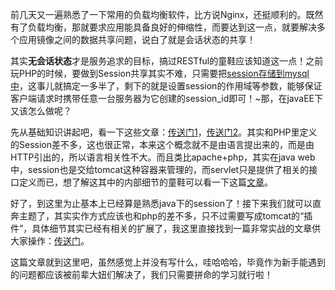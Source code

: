 前几天又一遍熟悉了一下常用的负载均衡软件，比方说Nginx，还挺顺利的。既然有了负载均衡，那就要求应用能具备良好的伸缩性，而要达到这一点，就要解决多个应用镜像之间的数据共享问题，说白了就是会话状态的共享！

其实**无会话状态**才是服务追求的目标，搞过RESTful的童鞋应该知道这一点！之前玩PHP的时候，要做到Session共享其实不难，只需要把[session存储到mysql中](http://blog.csdn.net/eflyq/article/details/12081281)，这事儿就搞定一多半了，剩下的就是设置session的作用域等参数，能够保证客户端请求时携带任意一台服务器为它创建的session_id即可！~那，在javaEE下又该怎么做呢？

先从基础知识讲起吧，看一下这些文章：[传送门1](http://blog.csdn.net/ghsau/article/details/13023425)，[传送门2](http://www.cnblogs.com/EvanLiu/p/3356925.html)。其实和PHP里定义的Session差不多，这也很正常，本来这个概念就不是由语言提出来的，而是由HTTP引出的，所以语言相关性不大。而且类比apache+php，其实在java web中，session也是交给tomcat这种容器来管理的，而servlet只是提供了相关的接口定义而已，想了解这其中的内部细节的童鞋可以看一下这篇[文章](http://gearever.iteye.com/blog/1546423)。

好了，到这里为止基本上已经算是熟悉java下的session了！接下来我们就可以直奔主题了，其实实作方式应该也和php的差不多，只不过需要写成tomcat的“插件”，具体细节其实已经有相关的扩展了，我这里直接找到一篇非常实战的文章供大家操作：[传送门](http://zhangqiaoqifgdqsn.iteye.com/blog/1975797)。

这篇文章就到这里吧，虽然感觉上并没有写什么，哇哈哈哈，毕竟作为新手能遇到的问题都应该被前辈大妞们解决了，我们只需要拼命的学习就行啦！



